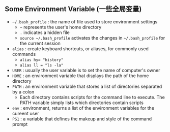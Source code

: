 ## Some Environment Variable (一些全局变量)


- `~/.bash_profile` : the name of file used to store environment settings
    * `~` represents the user's home directory
    * `.` indicates a hidden file
    * `source ~/.bash_profile` activates the changes in `~/.bash_profile` for the current session
- `alias` : create keyboard shortcuts, or aliases, for commonly used commands
    * `alias hy= "history"`
    * `alias ll = "ls -la"`
- `USER` : usually the user variable is to set the name of computer's owner
- `HOME` : an environment variable that displays the path of the home directory
- `PATH` : an environment variable that stores a list of directories separated by a colon
    * Each directory contains scripts for the command line to execute. The PATH variable simply lists which directories contain scripts
- `env` : environment, returns a list of the environment variables for the cureent user
- `PS1` : a variable that defines the makeup and style of the command prompt

